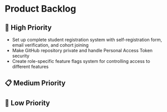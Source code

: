 # Product Backlog

## 🚀 High Priority

- Set up complete student registration system with self-registration form, email verification, and cohort joining
- Make GitHub repository private and handle Personal Access Token security
- Create role-specific feature flags system for controlling access to different features

## 📋 Medium Priority



## 🔧 Low Priority



